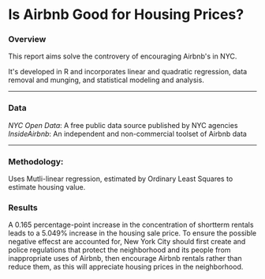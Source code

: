 # Is Airbnb Good for Housing Prices?

### Overview
This report aims solve the controvery of encouraging Airbnb's in NYC.

It's developed in R and incorporates linear and quadratic regression, data removal and munging, and statistical modeling and analysis.
___
### Data
*NYC Open Data*: A free public data source published by NYC agencies
*InsideAirbnb*: An independent and non-commercial toolset of Airbnb data
___
### Methodology:
Uses Mutli-linear regression, estimated by Ordinary Least Squares to estimate housing value.



### Results
A 0.165 percentage-point increase in the concentration of shortterm rentals leads to a 5.049% increase in the housing sale price. To ensure the possible negative effecst are accounted for, New York City should first create and police regulations that protect the neighborhood and its people from inappropriate uses of Airbnb, then encourage Airbnb rentals rather than reduce them, as this will appreciate housing prices in the neighborhood.
